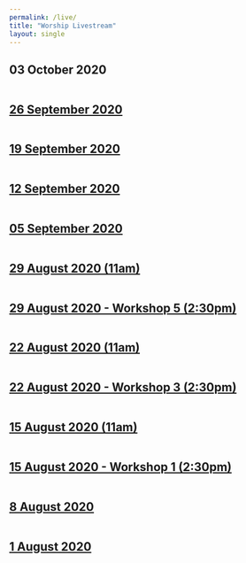 ```yaml
---
permalink: /live/
title: "Worship Livestream"
layout: single
---
```


## 03 October 2020
<a href="https://youtu.be/LxBiWkrvn0U"><img src="{{ site.url }}{{ site.baseurl }}/assets/images/Worship Service - 03 October 2020.jpg" alt="">
## 26 September 2020
<a href="https://youtu.be/fxV9r5Ph2Xk"><img src="{{ site.url }}{{ site.baseurl }}/assets/images/Worship Service - 26 September 2020.jpg" alt="">
## 19 September 2020
<a href="https://youtu.be/ut7KBXKVxXM"><img src="{{ site.url }}{{ site.baseurl }}/assets/images/Worship Service - 19 September 2020.jpg" alt="">
## 12 September 2020
<a href="https://youtu.be/MVHQpJixEvY"><img src="{{ site.url }}{{ site.baseurl }}/assets/images/Worship Service - 12 September 2020.jpg" alt="">
## 05 September 2020
<a href="https://youtu.be/o2OIU5RYbtw"><img src="{{ site.url }}{{ site.baseurl }}/assets/images/Worship Service - 05 September 2020.jpg" alt="">
## 29 August 2020 (11am) 
<a href="https://youtu.be/EPgqTwujttg"><img src="{{ site.url }}{{ site.baseurl }}/assets/images/Discipleship Congress - 29 August 2020.jpg" alt="">
## 29 August 2020 - Workshop 5 (2:30pm)
<a href="https://youtu.be/rhCLplOr1c4"><img src="{{ site.url }}{{ site.baseurl }}/assets/images/Discipleship Congress - 29 August 2020 - Workshop 5.jpg" alt="">
## 22 August 2020 (11am) 
<a href="https://youtu.be/KYEfdqDFTCw"><img src="{{ site.url }}{{ site.baseurl }}/assets/images/Discipleship Congress - 22 August 2020.jpg" alt="">
## 22 August 2020 - Workshop 3 (2:30pm)
<a href="https://youtu.be/_6e27sGws4k"><img src="{{ site.url }}{{ site.baseurl }}/assets/images/Discipleship Congress - 22 August 2020 - Workshop 3.jpg" alt="">
## 15 August 2020 (11am) 
<a href="https://youtu.be/vPHljPWGtsM"><img src="{{ site.url }}{{ site.baseurl }}/assets/images/Discipleship Congress - 15 August 2020.jpg" alt="">
## 15 August 2020 - Workshop 1 (2:30pm)
<a href="https://youtu.be/JUNXNwMDBsA"><img src="{{ site.url }}{{ site.baseurl }}/assets/images/Discipleship Congress - 15 August 2020 - Workshop 1.jpg" alt="">
## 8 August 2020
<a href="https://youtu.be/jtR8Mco2sCw"><img src="{{ site.url }}{{ site.baseurl }}/assets/images/Worship Service - 08 August 2020.jpg" alt="">
## 1 August 2020
<a href="https://youtu.be/Nee-ZaYN6mQ"><img src="{{ site.url }}{{ site.baseurl }}/assets/images/Worship Service - 01 August 2020.jpg" alt="">